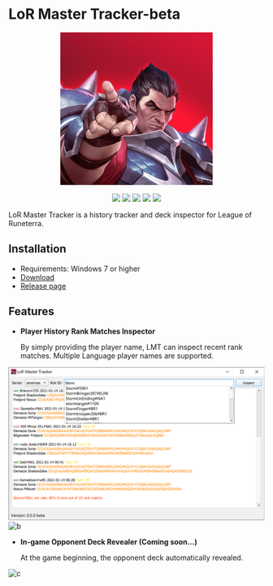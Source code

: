 
# LoR Master Tracker-beta

<p align="center">
<img src="Preview/logo.jpg"width="300" height="300"/>
</p>

<p align="center">
    <a href=""><img src="https://img.shields.io/badge/version-0.5.0Beta-blue.svg"/></a>
    <a href=""><img src="https://img.shields.io/badge/language-Python-<COLOR>.svg"/></a>
    <a href=""><img src="https://img.shields.io/badge/platform-Windows -lightgrey.svg"/></a>
    <a href=""><img src="https://img.shields.io/github/license/mashape/apistatus.svg"/></a>
    <a href=""><img src="https://img.shields.io/badge/中文-README-orange.svg"/></a>
</p>

LoR Master Tracker is a history tracker and deck inspector for League of Runeterra.

## Installation

* Requirements: Windows 7 or higher
* [Download](https://github.com/shaobaili3/lor_master/releases/download/v0.5.0-beta/LoRMasterTracker-v0.5.0-beta.zip)
* [Release page](https://github.com/shaobaili3/lor_master/releases)

## Features

* **Player History Rank Matches Inspector**

    By simply providing the player name, LMT can inspect recent rank matches. Multiple Language player names are supported.

![a](Preview/1.png)
![b](Preview/2.gif)

* **In-game Opponent Deck Revealer (Coming soon...)**

    At the game beginning, the opponent deck automatically revealed.

![c](Preview/3.png)